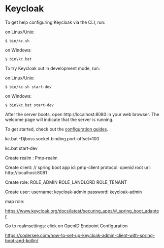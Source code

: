 # Keycloak

To get help configuring Keycloak via the CLI, run:

on Linux/Unix:

    $ bin/kc.sh

on Windows:

    $ bin\kc.bat

To try Keycloak out in development mode, run:

on Linux/Unix:

    $ bin/kc.sh start-dev

on Windows:

    $ bin\kc.bat start-dev

After the server boots, open http://localhost:8080 in your web browser. The welcome page will indicate that the server is running.

To get started, check out the [configuration guides](https://www.keycloak.org/guides#server).

kc.bat -Djboss.socket.binding.port-offset=100

kc.bat start-dev

Create realm :
Pmp-realm

Create client:
// spring boot app
id: pmp-client
protocol: openid
root url: http://localhost:8081

Create role:
ROLE_ADMIN
ROLE_LANDLORD
ROLE_TENANT

Create user:
username: keycloak-admin
password: keycloak-admin

map role:

https://www.keycloak.org/docs/latest/securing_apps/#_spring_boot_adapter

Go to realmsettings:
click on OpenID Endpoint Configuration

https://codersee.com/how-to-set-up-keycloak-admin-client-with-spring-boot-and-kotlin/
